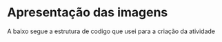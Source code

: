 <h1>Apresentação das imagens</h1>
<p>A baixo segue a estrutura de codigo que usei para a criação da atividade</p>
<img scr=""/>
<img scr=""/>
<img scr=""/>
<img scr=""/>
<img scr=""/>
<img scr=""/>
<img scr=""/>
<img scr=""/>
<img scr=""/>
<img scr=""/>
<img scr=""/>
<img scr=""/>
<img scr=""/>
<img scr=""/>
